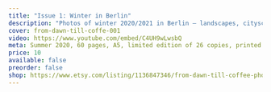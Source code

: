 ```yaml
---
title: "Issue 1: Winter in Berlin"
description: "Photos of winter 2020/2021 in Berlin — landscapes, cityscapes, street."
cover: from-dawn-till-coffe-001
video: https://www.youtube.com/embed/C4UH9wLwsbQ
meta: Summer 2020, 60 pages, A5, limited edition of 26 copies, printed on 150 gsm uncoated paper by Mixam.
price: 10
available: false
preorder: false
shop: https://www.etsy.com/listing/1136847346/from-dawn-till-coffee-photography-zine-1
---
```

